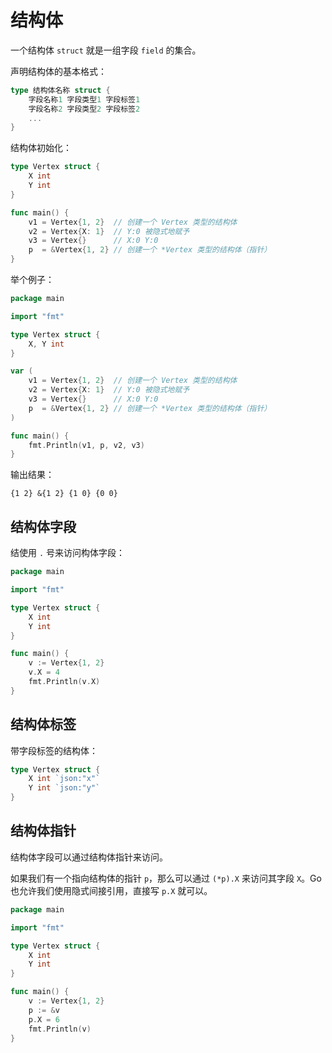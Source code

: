 # 结构体

一个结构体 ```struct``` 就是一组字段 ```field``` 的集合。

声明结构体的基本格式：

```go
type 结构体名称 struct {
	字段名称1 字段类型1 字段标签1
	字段名称2 字段类型2 字段标签2
	...
}
```

结构体初始化：

```go
type Vertex struct {
	X int
	Y int
}

func main() {
	v1 = Vertex{1, 2}  // 创建一个 Vertex 类型的结构体
	v2 = Vertex{X: 1}  // Y:0 被隐式地赋予
	v3 = Vertex{}      // X:0 Y:0
	p  = &Vertex{1, 2} // 创建一个 *Vertex 类型的结构体（指针）
}
```

举个例子：

```go
package main

import "fmt"

type Vertex struct {
	X, Y int
}

var (
	v1 = Vertex{1, 2}  // 创建一个 Vertex 类型的结构体
	v2 = Vertex{X: 1}  // Y:0 被隐式地赋予
	v3 = Vertex{}      // X:0 Y:0
	p  = &Vertex{1, 2} // 创建一个 *Vertex 类型的结构体（指针）
)

func main() {
	fmt.Println(v1, p, v2, v3)
}
```

输出结果：

```
{1 2} &{1 2} {1 0} {0 0}
```

## 结构体字段

结使用 ```.``` 号来访问构体字段：

```go
package main

import "fmt"

type Vertex struct {
	X int
	Y int
}

func main() {
	v := Vertex{1, 2}
	v.X = 4
	fmt.Println(v.X)
}
```

## 结构体标签

带字段标签的结构体：

```go
type Vertex struct {
	X int `json:"x"`
	Y int `json:"y"`
}
```

## 结构体指针

结构体字段可以通过结构体指针来访问。

如果我们有一个指向结构体的指针 ```p```，那么可以通过 ```(*p).X``` 来访问其字段 ```X```。Go 也允许我们使用隐式间接引用，直接写 ```p.X``` 就可以。

```go
package main

import "fmt"

type Vertex struct {
	X int
	Y int
}

func main() {
	v := Vertex{1, 2}
	p := &v
	p.X = 6
	fmt.Println(v)
}
```
